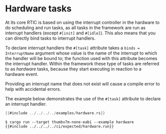 # Hardware tasks

At its core RTIC is based on using the interrupt controller in the hardware to do scheduling and
run tasks, as all tasks in the framework are run as interrupt handlers (except `#[init]` and
`#[idle]`). This also means that you can directly bind tasks to interrupt handlers.

To declare interrupt handlers the  `#[task]` attribute takes a `binds = InterruptName` argument whose
value is the name of the interrupt to which the handler will be bound to; the
function used with this attribute becomes the interrupt handler. Within the
framework these type of tasks are referred to as *hardware* tasks, because they
start executing in reaction to a hardware event.

Providing an interrupt name that does not exist will cause a compile error to help with accidental
errors.

The example below demonstrates the use of the `#[task]` attribute to declare an
interrupt handler.

``` rust
{{#include ../../../../examples/hardware.rs}}
```

``` console
$ cargo run --target thumbv7m-none-eabi --example hardware
{{#include ../../../../ci/expected/hardware.run}}
```

